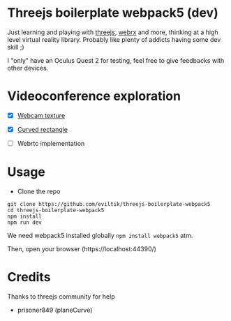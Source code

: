 # Threejs boilerplate webpack5 (dev)

Just learning and playing with [threejs](https://threejs.org), [webrx](https://immersive-web.github.io/webxr-samples/) 
and more, thinking at a high level virtual reality library. Probably like plenty of addicts having some dev skill ;)

I "only" have an Oculus Quest 2 for testing, feel free to give feedbacks with other devices. 


# Videoconference exploration

* [x] [Webcam texture](https://threejs.innovastorm.com/curved-rectangle/)
* [x] [Curved rectangle](https://threejs.innovastorm.com/curved-rectangle/)
* [ ] Webrtc implementation


# Usage

* Clone the repo

```
git clone https://github.com/eviltik/threejs-boilerplate-webpack5
cd threejs-boilerplate-webpack5
npm install
npm run dev
```

We need webpack5 installed globally `npm install webpack5` atm.

Then, open your browser (https://localhost:44390/)


# Credits

Thanks to threejs community for help

* prisoner849 (planeCurve)